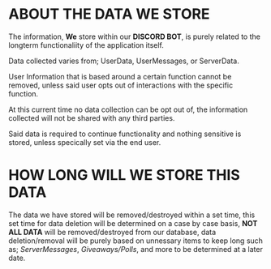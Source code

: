 


# ABOUT THE DATA WE STORE
The information, **We** store within our **DISCORD BOT**, is purely related to the longterm functionaliity of the application itself.

Data collected varies from; UserData, UserMessages, or ServerData.

User Information that is based around a certain function cannot be removed, unless said user opts out of interactions with the specific function.

At this current time no data collection can be opt out of, the information collected will not be shared with any third parties.

Said data is required to continue functionality and nothing sensitive is stored, unless specically set via the end user.

# HOW LONG WILL WE STORE THIS DATA
The data we have stored will be removed/destroyed within a set time, this set time for data deletion will be determined on a case by case basis, 
**NOT ALL DATA** will be removed/destroyed from our database, data deletion/removal will be purely based on unnessary items to keep long such as;
*ServerMessages*, *Giveaways/Polls*, and more to be determined at a later date.
